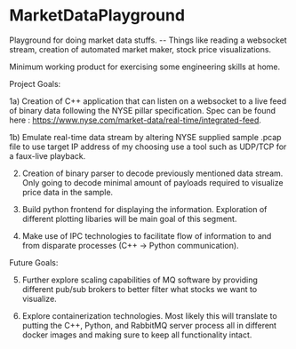 # MarketDataPlayground
Playground for doing market data stuffs. -- Things like reading a websocket stream, creation of automated market maker, stock price visualizations.

Minimum working product for exercising some engineering skills at home.

Project Goals:

1a) Creation of C++ application that can listen on a websocket to a live feed of binary data following the NYSE pillar specification.
    Spec can be found here : https://www.nyse.com/market-data/real-time/integrated-feed.
    
1b) Emulate real-time data stream by altering NYSE supplied sample .pcap file to use target IP address of my choosing use a tool such as
    UDP/TCP for a faux-live playback.

2) Creation of binary parser to decode previously mentioned data stream. Only going to decode minimal amount of payloads required to
   visualize price data in the sample.
   
3) Build python frontend for displaying the information. Exploration of different plotting libaries will be main goal of this segment.

4) Make use of IPC technologies to facilitate flow of information to and from disparate processes (C++ -> Python communication).

Future Goals:

5) Further explore scaling capabilities of MQ software by providing different pub/sub brokers to better filter what stocks 
   we want to visualize.

6) Explore containerization technologies. Most likely this will translate to putting the C++, Python, and RabbitMQ server process all
   in different docker images and making sure to keep all functionality intact. 
